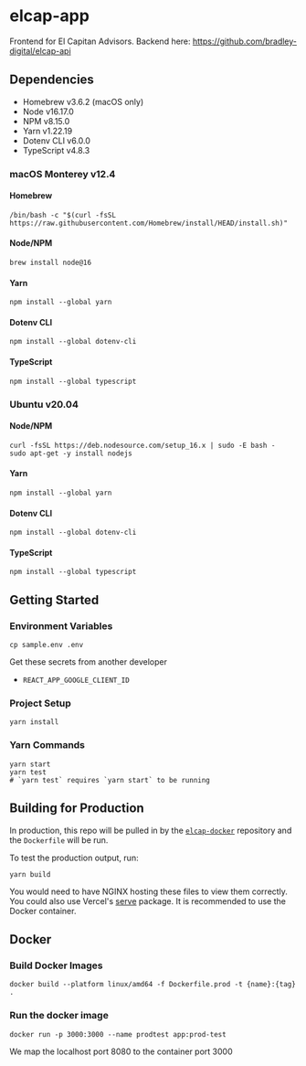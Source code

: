 # elcap-app

Frontend for El Capitan Advisors. Backend here: https://github.com/bradley-digital/elcap-api

## Dependencies

- Homebrew v3.6.2 (macOS only)
- Node v16.17.0
- NPM v8.15.0
- Yarn v1.22.19
- Dotenv CLI v6.0.0
- TypeScript v4.8.3

### macOS Monterey v12.4

#### Homebrew

```
/bin/bash -c "$(curl -fsSL https://raw.githubusercontent.com/Homebrew/install/HEAD/install.sh)"
```

#### Node/NPM

```
brew install node@16
```

#### Yarn

```
npm install --global yarn
```

#### Dotenv CLI

```
npm install --global dotenv-cli
```

#### TypeScript

```
npm install --global typescript
```

### Ubuntu v20.04

#### Node/NPM

```
curl -fsSL https://deb.nodesource.com/setup_16.x | sudo -E bash -
sudo apt-get -y install nodejs
```

#### Yarn

```
npm install --global yarn
```

#### Dotenv CLI

```
npm install --global dotenv-cli
```

#### TypeScript

```
npm install --global typescript
```

## Getting Started

### Environment Variables

```
cp sample.env .env
```

Get these secrets from another developer

- `REACT_APP_GOOGLE_CLIENT_ID`

### Project Setup

```
yarn install
```

### Yarn Commands

```
yarn start
yarn test
# `yarn test` requires `yarn start` to be running
```

## Building for Production

In production, this repo will be pulled in by the [`elcap-docker`](https://github.com/joshuabradley012/elcap-docker) repository and the `Dockerfile` will be run.

To test the production output, run:

```
yarn build
```

You would need to have NGINX hosting these files to view them correctly. You could also use Vercel's [serve](https://www.npmjs.com/package/serve) package. It is recommended to use the Docker container.

## Docker

### Build Docker Images
```
docker build --platform linux/amd64 -f Dockerfile.prod -t {name}:{tag} .
```

### Run the docker image
```
docker run -p 3000:3000 --name prodtest app:prod-test
```

We map the localhost port 8080 to the container port 3000
